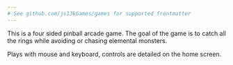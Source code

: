```yaml
---
# See github.com/js13kGames/games for supported frontmatter
---
```

This is a four sided pinball arcade game. 
The goal of the game is to catch all the rings while avoiding or chasing elemental monsters.

Plays with mouse and keyboard, controls are detailed on the home screen.